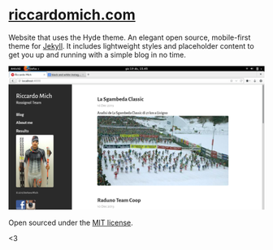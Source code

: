 # [riccardomich.com](http://riccardomich.com)

Website that uses the Hyde theme.
An elegant open source, mobile-first theme for [Jekyll](https://github.com/mojombo/jekyll). It includes lightweight styles and placeholder content to get you up and running with a simple blog in no time.

<img src="images/screen.png">

Open sourced under the [MIT license](LICENSE.md).

<3
